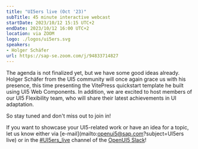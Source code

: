 ```yaml
---
title: "UI5ers live (Oct '23)"
subTitle: 45 minute interactive webcast
startDate: 2023/10/12 15:15 UTC+2
endDate: 2023/10/12 16:00 UTC+2
location: via ZOOM
logo: ./logos/ui5ers.svg
speakers:
- Holger Schäfer
url: https://sap-se.zoom.com/j/94833714827
---
```

The agenda is not finalized yet, but we have some good ideas already. Holger Schäfer from the UI5 community will once again grace us with his presence, this time presenting the VitePress quickstart template he built using UI5 Web Components. 
In addition, we are excited to host members of our UI5 Flexibility team, who will share their latest achievements in UI adaptation.

So stay tuned and don't miss out to join in!

If you want to showcase your UI5-related work or have an idea for a topic, let us know either via [e-mail](mailto:openui5@sap.com?subject=UI5ers live) or in the 
[#UI5ers_live](https://openui5.slack.com/archives/C01CP60AAN7) channel of the [OpenUI5 Slack](https://ui5-slack-invite.cfapps.eu10.hana.ondemand.com/)!
